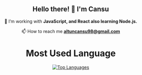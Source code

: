 <h2 align="center">Hello there! 🚀 I'm Cansu</h1>
<div align="center">

 🌱 I’m working with **JavaScript, and React also learning Node.js.**

 📫 How to reach me **altuncansu98@gmail.com**
<br>
<h1>Most Used Language</h1> 
<a href="https://github.com/Cansualtun" align="left"><img src="https://github-readme-stats.vercel.app/api/top-langs/?username=Cansualtun&langs_count=10&title_color=0891b2&text_color=14b8a6&icon_color=0891b2&bg_color=0f172a&hide_border=true&locale=en&custom_title=Top%20%Languages" alt="Top Languages" /></a>
</div>

